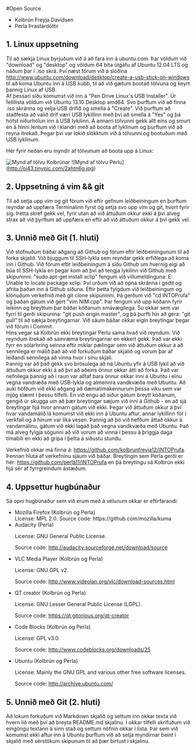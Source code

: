 #Open Source

- Kolbrún Freyja Davidsen
- Perla Þrastardóttir

## 1. Linux uppsetning
Til að sækja Linux byrjuðum við á að fara inn á ubuntu.com.  Þar völdum við "download" og "desktop" og völdum 64 bita útgáfu af Ubuntu 12.04 LTS og náðum þar í .iso skrá. Því næst fórum við á slóðina http://www.ubuntu.com/download/desktop/create-a-usb-stick-on-windows til að koma Ubuntu inn á USB kubb, til að við gætum bootað tölvuna og keyrt þannig Linux af USB.  
Af þessari síðu komumst við inn á "Pen Drive Linux's USB Installer".  Úr fellilista völdum við Ubuntu 13.10 Desktop amd64.  Svo þurftum við að finna .iso skránna og velja USB drifið og smella á "Create".  Við þurftum að staðfesta að valið drif væri USB lykillinn með því að smella á "Yes" og þá hófst niðurhölun inn á USB lykilinn. Á annarri tölvunni gekk allt eins og smurt en á hinni lentum við í klandri með að boota af lyklinum og þurftum við að reyna ítrekað.  Þegar því var lokið slökktum við á tölvunni og bootuðum með USB lyklinum.

Hér fyrir neðan eru myndir af tölvunum að boota upp á Linux:

![Mynd af tölvu Kolbrúnar](http://oi40.tinypic.com/oarwvp.jpg)
![Mynd af tölvu Perlu] (http://oi43.tinypic.com/2ahtn6g.jpg)

## 2. Uppsetning á vim && git

Til að setja upp vim og git fórum við eftir gefnum leiðbeiningum en þurftum reyndar að uppfæra Terminalinn fyrst og setja svo upp vim og git, hvort fyrir sig.  Þetta skref gekk vel, fyrir utan að við áttuðum okkur ekki á því alveg strax að við þyrftum að uppfæra en eftir að við áttuðum okkur á því gekk vel.

## 3. Unnið með Git (1. hluti)


Við stofnuðum báðar aðgang að Github og fórum eftir leiðbeiningunum til að forka skjalið. Við bjuggum til SSH-lykla sem reyndar gekk erfiðlega að koma inn í Github.  Við fórum eftir leiðbeiningum á síðu Github um hvernig eigi að búa til SSH-lykla en þegar kom að því að tengja lykilinn við Github með skipuninni: "sudo apt-get install xclip" fengum við villumeldinguna: E: Unable to locate package xclip.  Því urðum við að opna skránna í gedit og afrita þaðan inn á Github síðuna.  Eftir þetta fylgdum við leiðbeiningum og klónuðum verkefnið með git clone skipuninni. Þá gerðum við "cd INTOPrufa" og þaðan gátum við gert "vim NIM.cpp".  Þar fengum við upp kóðann fyrir leikinn og breyttum þar báðar kóðanum smávægilega.  Sú okkar sem var fyrri til gerði skipunina: "git push origin master", og þá þurfti hin að gera: "git pull" til að sækja breytingarnar.  Við sáum báðar okkar eigin breytingar þegar við fórum í Commit.  
Hins vegar sá Kolbrún ekki breytingar Perlu sama hvað við reyndum.  Við reyndum ítrekað að samræma breytingarnar en ekkert gekk.  Það var ekki fyrr en sólarhring seinna eftir miklar pælingar sem við áttuðum okkur á að sennilega er málið það að við forkuðum báðar skjalið og vorum þar af leiðandi sennilega að vinna hvor í sínu skjali.  
Þannig var að það gekk svo brösulega að ná Ubuntu yfir á USB lykil að við áttuðum okkur ekki á að því að aðeins önnur okkar átti að forka. Það var nefnilega þannig að í raun var alltaf bara önnur okkar inni á Ubuntu í einu vegna vandræða með USB-lykla og almennra vandkvæða með Ubuntu.  Að auki höfðum við ekki aðgang að dæmatímakennurum þessa viku sem var mjög slæmt í þessu tilfelli.  En við engu að síður gátum breytt kóðanum, gengið úr skugga um að þær breytingar sæjum við inni á Github - en að sjá breytingar hjá hvor annarri gátum við ekki.  Þegar við áttuðum okkur á því hvar vandamálið lá komumst við ekki inn á Ubuntu aftur, annar lykillinn fór í verkfall og á hinum var líka vesen.  Þannig að þó við hefðum áttað okkur á vandamálinu, gátum við ekki lagað það vegna vandkvæða með Ubuntu.  Það má alveg fylgja sögunni að við vorum að vinna í þessu á þriggja daga tímabili en ekki að grípa í þetta á síðustu stundu.   

Verkefnið okkar má finna á: https://github.com/kolbrunfreyja12/INTOPrufa.  Þennan hluta af verkefninu sjáum við báðar.
Breytingin sem Perla gerði er hér: https://github.com/perla11/INTOPrufa en þá breytingu sá Kolbrún ekki hjá sér af fyrrgreindum ástæðum.

## 4. Uppsettur hugbúnaður

Sá opni hugbúnaður sem við erum með á vélunum okkar er eftirfarandi:
<ul>
<li>Mozilla Firefox (Kolbrún og Perla)</li>
License: MPL 2.0.
Source code: https://github.com/mozilla/kuma

<li>Audacity (Perla)</li>

License: 	GNU General Public License.


Source code: http://audacity.sourceforge.net/download/source


<li>VLC Media Player (Kolbrún og Perla)</li>

License: GNU GPL v2.


Source code: http://www.videolan.org/vlc/download-sources.html

<li>QT creator (Kolbrún og Perla)</li>

License: GNU Lesser General Public License (LGPL).


Source code: https://qt.gitorious.org/qt-creator

<li>Code Blocks (Kolbrún og Perla)</li>

License: GPL v3.0.


Source code: http://www.codeblocks.org/downloads/25

<li>Ubuntu (Kolbrún og Perla)</li>

License:	Mainly the GNU GPL and various other free software licenses.


Source code: http://archive.ubuntu.com/
</ul>

## 5. Unnið með Git (2. hluti)

Að lokum forkuðum við Markdown skjalið og settum inn okkar texta við hvern lið með því að breyta README.md skjalinu. Í okkar tilfelli skrifuðum við eingöngu textann á sinn stað og settum nöfnin okkar í lista.  Þar sem við komumst ekki aftur inn á Ubuntu þurftum við að setja myndirnar beint í skjalið með sérstökum skipunum til að þær birtust í skjalinu.  
